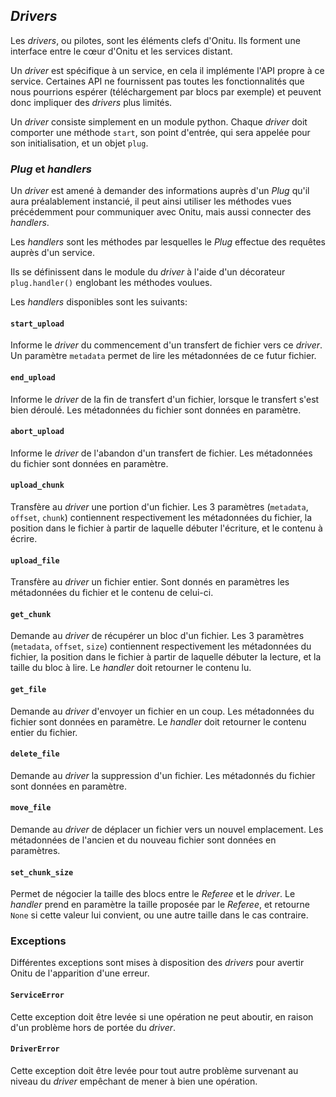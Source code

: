 ## *Drivers*

Les *drivers*, ou pilotes, sont les éléments clefs d'Onitu. Ils forment une interface entre le cœur d'Onitu et les services distant.

Un *driver* est spécifique à un service, en cela il implémente l'API propre à ce service. Certaines API ne fournissent pas toutes les fonctionnalités que nous pourrions espérer (téléchargement par blocs par exemple) et peuvent donc impliquer des *drivers* plus limités.

Un *driver* consiste simplement en un module python. Chaque *driver* doit comporter une méthode `start`, son point d'entrée, qui sera appelée pour son initialisation, et un objet `plug`.

### *Plug* et *handlers*

Un *driver* est amené à demander des informations auprès d'un *Plug* qu'il aura préalablement instancié, il peut ainsi utiliser les méthodes vues précédemment pour communiquer avec Onitu, mais aussi connecter des *handlers*.

Les *handlers* sont les méthodes par lesquelles le *Plug* effectue des requêtes auprès d'un service.

Ils se définissent dans le module du *driver* à l'aide d'un décorateur `plug.handler()` englobant les méthodes voulues.

Les *handlers* disponibles sont les suivants:

#### `start_upload`

Informe le *driver* du commencement d'un transfert de fichier vers ce *driver*.
Un paramètre `metadata` permet de lire les métadonnées de ce futur fichier.

#### `end_upload`

Informe le *driver* de la fin de transfert d'un fichier, lorsque le transfert s'est bien déroulé.
Les métadonnées du fichier sont données en paramètre.

#### `abort_upload`

Informe le *driver* de l'abandon d'un transfert de fichier.
Les métadonnées du fichier sont données en paramètre.

#### `upload_chunk`

Transfère au *driver* une portion d'un fichier.
Les 3 paramètres (`metadata`, `offset`, `chunk`) contiennent respectivement les métadonnées du fichier, la position dans le fichier à partir de laquelle débuter l'écriture, et le contenu à écrire.

#### `upload_file`

Transfère au *driver* un fichier entier. Sont donnés en paramètres les métadonnées du fichier et le contenu de celui-ci.

#### `get_chunk`

Demande au *driver* de récupérer un bloc d'un fichier.
Les 3 paramètres (`metadata`, `offset`, `size`) contiennent respectivement les métadonnées du fichier, la position dans le fichier à partir de laquelle débuter la lecture, et la taille du bloc à lire.
Le *handler* doit retourner le contenu lu.

#### `get_file`

Demande au *driver* d'envoyer un fichier en un coup. Les métadonnées du fichier sont données en paramètre.
Le *handler* doit retourner le contenu entier du fichier.

#### `delete_file`

Demande au *driver* la suppression d'un fichier. Les métadonnés du fichier sont données en paramètre.

#### `move_file`

Demande au *driver* de déplacer un fichier vers un nouvel emplacement. Les métadonnées de l'ancien et du nouveau fichier sont données en paramètres.

#### `set_chunk_size`

Permet de négocier la taille des blocs entre le *Referee* et le *driver*. Le *handler* prend en paramètre la taille proposée par le *Referee*, et retourne `None` si cette valeur lui convient, ou une autre taille dans le cas contraire.

### Exceptions

Différentes exceptions sont mises à disposition des *drivers* pour avertir Onitu de l'apparition d'une erreur.

#### `ServiceError`

Cette exception doit être levée si une opération ne peut aboutir, en raison d'un problème hors de portée du *driver*.

#### `DriverError`

Cette exception doit être levée pour tout autre problème survenant au niveau du *driver* empêchant de mener à bien une opération.
